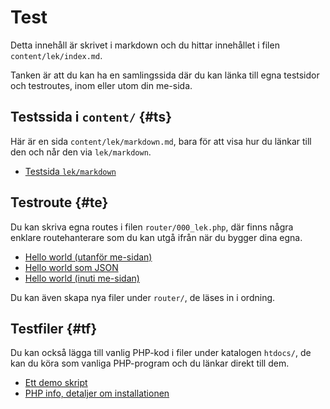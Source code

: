 Test
===========================

Detta innehåll är skrivet i markdown och du hittar innehållet i filen `content/lek/index.md`.

Tanken är att du kan ha en samlingssida där du kan länka till egna testsidor och testroutes, inom eller utom din me-sida.



Testssida i `content/` {#ts}
---------------------------

Här är en sida `content/lek/markdown.md`, bara för att visa hur du länkar till den och når den via `lek/markdown`.

* [Testsida `lek/markdown`](lek/markdown)



Testroute {#te}
---------------------------

Du kan skriva egna routes i filen `router/000_lek.php`, där finns några enklare routehanterare som du kan utgå ifrån när du bygger dina egna.

* [Hello world (utanför me-sidan)](lek/hello-world)
* [Hello world som JSON](lek/hello-world-json)
* [Hello world (inuti me-sidan)](lek/hello-world-page)

Du kan även skapa nya filer under `router/`, de läses in i ordning.



Testfiler {#tf}
---------------------------

Du kan också lägga till vanlig PHP-kod i filer under katalogen `htdocs/`, de kan du köra som vanliga PHP-program och du länkar direkt till dem.

* [Ett demo skript](demo/demo.php)
* [PHP info, detaljer om installationen](demo/phpinfo.php)
